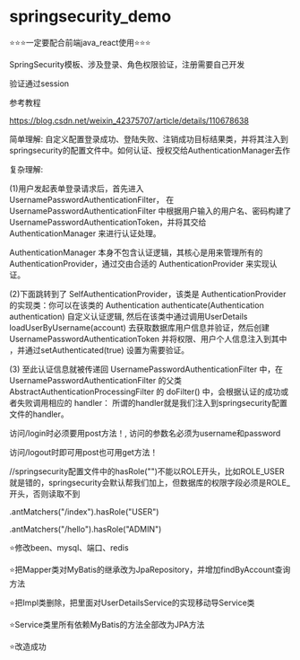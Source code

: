 # springsecurity_demo

⭐⭐⭐一定要配合前端java_react使用⭐⭐⭐

SpringSecurity模板、涉及登录、角色权限验证，注册需要自己开发

验证通过session

参考教程

https://blog.csdn.net/weixin_42375707/article/details/110678638

简单理解: 自定义配置登录成功、登陆失败、注销成功目标结果类，并将其注入到springsecurity的配置文件中。如何认证、授权交给AuthenticationManager去作

复杂理解: 

(1)用户发起表单登录请求后，首先进入 UsernamePasswordAuthenticationFilter， 在 UsernamePasswordAuthenticationFilter 中根据用户输入的用户名、密码构建了 UsernamePasswordAuthenticationToken，并将其交给 AuthenticationManager 来进行认证处理。

AuthenticationManager 本身不包含认证逻辑，其核心是用来管理所有的 AuthenticationProvider，通过交由合适的 AuthenticationProvider 来实现认证。

(2)下面跳转到了 SelfAuthenticationProvider，该类是 AuthenticationProvider 的实现类：你可以在该类的 Authentication authenticate(Authentication authentication) 自定义认证逻辑, 然后在该类中通过调用UserDetails loadUserByUsername(account) 去获取数据库用户信息并验证，然后创建 UsernamePasswordAuthenticationToken 并将权限、用户个人信息注入到其中 ，并通过setAuthenticated(true) 设置为需要验证。

(3) 至此认证信息就被传递回 UsernamePasswordAuthenticationFilter 中，在 UsernamePasswordAuthenticationFilter 的父类 AbstractAuthenticationProcessingFilter 的 doFilter() 中，会根据认证的成功或者失败调用相应的 handler： 所谓的handler就是我们注入到springsecurity配置文件的handler。

访问/login时必须要用post方法！, 访问的参数名必须为username和password   

访问/logout时即可用post也可用get方法！

//springsecurity配置文件中的hasRole("")不能以ROLE开头，比如ROLE_USER就是错的，springsecurity会默认帮我们加上，但数据库的权限字段必须是ROLE_开头，否则读取不到

.antMatchers("/index").hasRole("USER")

.antMatchers("/hello").hasRole("ADMIN")
 
⭐修改been、mysql、端口、redis
 
⭐把Mapper类对MyBatis的继承改为JpaRepository，并增加findByAccount查询方法
 
⭐把Impl类删除，把里面对UserDetailsService的实现移动导Service类
 
⭐Service类里所有依赖MyBatis的方法全部改为JPA方法

⭐改造成功
